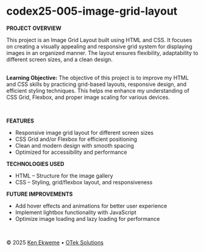 # codex25-005-image-grid-layout

<p><strong>PROJECT OVERVIEW</strong></p>
This project is an Image Grid Layout built using HTML and CSS. It focuses on creating a visually appealing and responsive grid system for displaying images in an organized manner. The layout ensures flexibility, adaptability to different screen sizes, and a clean design.
<br><br>
<p><strong>Learning Objective:</strong> The objective of this project is to improve my HTML and CSS skills by practicing grid-based layouts, responsive design, and efficient styling techniques. This helps me enhance my understanding of CSS Grid, Flexbox, and proper image scaling for various devices.</p>
<br>
<p><strong>FEATURES</strong></p>
<ul>
  <li>Responsive image grid layout for different screen sizes</li>
  <li>CSS Grid and/or Flexbox for efficient positioning</li>
  <li>Clean and modern design with smooth spacing</li>
  <li>Optimized for accessibility and performance</li>
</ul>
<p><strong>TECHNOLOGIES USED</strong></p>
<ul>
  <li>HTML – Structure for the image gallery</li>
  <li>CSS – Styling, grid/flexbox layout, and responsiveness</li>
</ul>
<p><strong>FUTURE IMPROVEMENTS</strong></p>
<ul>
  <li>Add hover effects and animations for better user experience</li>
  <li>Implement lightbox functionality with JavaScript</li>
  <li>Optimize image loading and lazy loading for performance</li>
</ul>
<br>
<footer>
    <p>&copy; 2025 <a href="https://www.linkedin.com/in/ekweme-ken" target="_blank">Ken Ekweme</a> &#8226; <a href="https://www.oteksolutions.net" target="_blank">OTek Solutions</a></p>
</footer>
